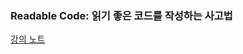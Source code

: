 ### Readable Code: 읽기 좋은 코드를 작성하는 사고법

[강의 노트](https://ivy-october-fe6.notion.site/Readable-Code-11b9f5a274ba80caae7fdf3da1c0f574)
